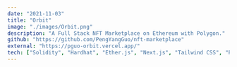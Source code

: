 ```yaml
---
date: "2021-11-03"
title: "Orbit"
image: "./images/Orbit.png"
description: "A Full Stack NFT Marketplace on Ethereum with Polygon."
github: "https://github.com/PengYangGuo/nft-marketplace"
external: "https://pguo-orbit.vercel.app/"
tech: ["Solidity", "Hardhat", "Ether.js", "Next.js", "Tailwind CSS", "Polygon"]
---
```

